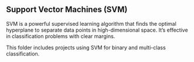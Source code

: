 ## Support Vector Machines (SVM)

SVM is a powerful supervised learning algorithm that finds the optimal hyperplane to separate data points in high-dimensional space. It’s effective in classification problems with clear margins.

This folder includes projects using SVM for binary and multi-class classification.

